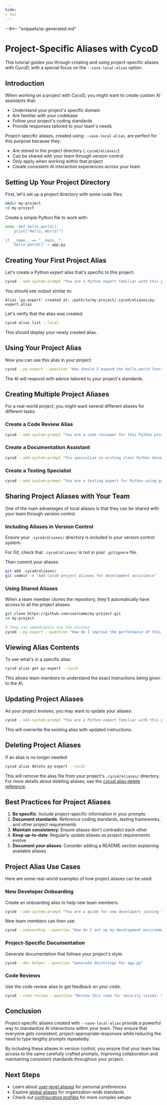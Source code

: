 ```yaml
---
hide:
- toc
---
```


--8<-- "snippets/ai-generated.md"

# Project-Specific Aliases with CycoD

This tutorial guides you through creating and using project-specific aliases with CycoD, with a special focus on the `--save-local-alias` option.

## Introduction

When working on a project with CycoD, you might want to create custom AI assistants that:

- Understand your project's specific domain
- Are familiar with your codebase
- Follow your project's coding standards
- Provide responses tailored to your team's needs

Project-specific aliases, created using `--save-local-alias`, are perfect for this purpose because they:

- Are stored in the project directory (`.cycod/aliases/`)
- Can be shared with your team through version control
- Only apply when working within that project
- Create consistent AI interaction experiences across your team

## Setting Up Your Project Directory

First, let's set up a project directory with some code files:

```bash
mkdir my-project
cd my-project
```

Create a simple Python file to work with:

```bash
echo 'def hello_world():
    print("Hello, World!")

if __name__ == "__main__":
    hello_world()' > app.py
```

## Creating Your First Project Alias

Let's create a Python expert alias that's specific to this project:

```bash
cycod --add-system-prompt "You are a Python expert familiar with this project. The project follows PEP 8 standards and uses pytest for testing." --save-local-alias py-expert
```

You should see output similar to:

```
Alias 'py-expert' created at: /path/to/my-project/.cycod/aliases/py-expert.alias
```

Let's verify that the alias was created:

```bash
cycod alias list --local
```

This should display your newly created alias.

## Using Your Project Alias

Now you can use this alias in your project:

```bash
cycod --py-expert --question "How should I expand the hello_world function to accept a name parameter?"
```

The AI will respond with advice tailored to your project's standards.

## Creating Multiple Project Aliases

For a real-world project, you might want several different aliases for different tasks:

### Create a Code Review Alias

```bash
cycod --add-system-prompt "You are a code reviewer for this Python project. Focus on PEP 8 compliance, security best practices, and test coverage. Be thorough but constructive in your feedback." --save-local-alias code-review
```

### Create a Documentation Assistant

```bash
cycod --add-system-prompt "You specialize in writing clear Python documentation. Generate docstrings that follow Google's Python Style Guide. For each function, explain parameters, return values, and include examples." --save-local-alias doc-helper
```

### Create a Testing Specialist

```bash
cycod --add-system-prompt "You are a testing expert for Python using pytest. Suggest comprehensive test cases that achieve high coverage. Consider edge cases and error conditions." --save-local-alias test-helper
```

## Sharing Project Aliases with Your Team

One of the main advantages of local aliases is that they can be shared with your team through version control.

### Including Aliases in Version Control

Ensure your `.cycod/aliases/` directory is included in your version control system:

For Git, check that `.cycod/aliases/` is not in your `.gitignore` file.

Then commit your aliases:

```bash
git add .cycod/aliases/
git commit -m "Add CycoD project aliases for development assistance"
```

### Using Shared Aliases

When a team member clones the repository, they'll automatically have access to all the project aliases:

```bash
git clone https://github.com/username/my-project.git
cd my-project

# They can immediately use the aliases
cycod --py-expert --question "How do I improve the performance of this code?"
```

## Viewing Alias Contents

To see what's in a specific alias:

```bash
cycod alias get py-expert --local
```

This allows team members to understand the exact instructions being given to the AI.

## Updating Project Aliases

As your project evolves, you may want to update your aliases:

```bash
cycod --add-system-prompt "You are a Python expert familiar with this project. The project follows PEP 8 standards, uses pytest for testing, and requires type hints using the typing module." --save-local-alias py-expert
```

This will overwrite the existing alias with updated instructions.

## Deleting Project Aliases

If an alias is no longer needed:

```bash
cycod alias delete py-expert --local
```

This will remove the alias file from your project's `.cycod/aliases/` directory. For more details about deleting aliases, see the [cycod alias delete reference](/reference/cli/alias/delete.md).

## Best Practices for Project Aliases

1. **Be specific**: Include project-specific information in your prompts
2. **Document standards**: Reference coding standards, testing frameworks, and other project requirements
3. **Maintain consistency**: Ensure aliases don't contradict each other
4. **Keep up-to-date**: Regularly update aliases as project requirements evolve
5. **Document your aliases**: Consider adding a README section explaining available aliases

## Project Alias Use Cases

Here are some real-world examples of how project aliases can be used:

### New Developer Onboarding

Create an onboarding alias to help new team members:

```bash
cycod --add-system-prompt "You are a guide for new developers joining this project. Explain the project structure, coding conventions, and development workflow clearly. Provide helpful examples and best practices." --save-local-alias onboarding
```

New team members can then use:

```bash
cycod --onboarding --question "How do I set up my development environment?"
```

### Project-Specific Documentation

Generate documentation that follows your project's style:

```bash
cycod --doc-helper --question "Generate docstrings for app.py"
```

### Code Reviews

Use the code review alias to get feedback on your code:

```bash
cycod --code-review --question "Review this code for security issues: $(cat auth.py)"
```

## Conclusion

Project-specific aliases created with `--save-local-alias` provide a powerful way to standardize AI interactions within your team. They ensure that everyone gets consistent, project-appropriate responses while reducing the need to type lengthy prompts repeatedly.

By including these aliases in version control, you ensure that your team has access to the same carefully crafted prompts, improving collaboration and maintaining consistent standards throughout your project.

## Next Steps

- Learn about [user-level aliases](/reference/cli/options/save-user-alias.md) for personal preferences
- Explore [global aliases](/reference/cli/options/save-global-alias.md) for organization-wide standards
- Check out [configuration profiles](/advanced/profiles.md) for more complex setups